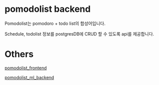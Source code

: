 # pomodolist backend
Pomodolist는 pomodoro + todo list의 합성어입니다.

Schedule, todolist 정보를 postgresDB에 CRUD 할 수 있도록 api를 제공합니다.

# Others
[pomodolist_frontend](https://github.com/richardSHkim/pomodolist_frontend)

[pomodolist_ml_backend](https://github.com/richardSHkim/pomodolist_ml_backend)